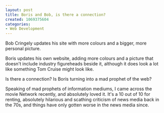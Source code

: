 ```yaml
--- 
layout: post
title: Boris and Bob, is there a connection?
created: 1069375604
categories: 
- Web Development
---
```

Bob Cringely updates his site with more colours and a bigger, more personal picture.

Boris updates his own website, adding more colours and a picture that doesn't include industry figureheads beside it, although it does look a lot like something Tom Cruise might look like.

Is there a connection?  Is Boris turning into a mad prophet of the web?

Speaking of mad prophets of information mediums, I came across the movie Network recently, and absolutely loved it.  It's a 10 out of 10 for renting, absolutely hilarious and scathing criticism of news media back in the 70s, and things have only gotten worse in the news media since.
